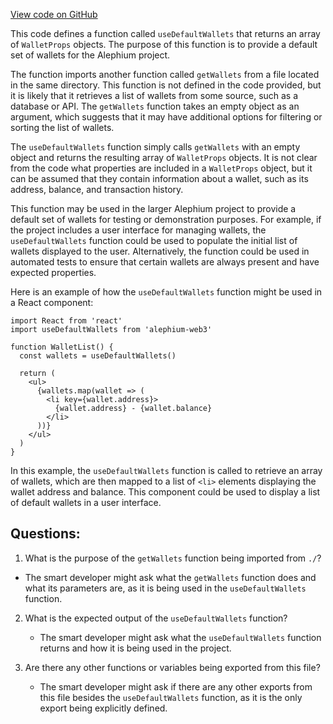 [View code on GitHub](https://github.com/alephium/alephium-web3/packages/web3-react/src/wallets/useDefaultWallets.tsx)

This code defines a function called `useDefaultWallets` that returns an array of `WalletProps` objects. The purpose of this function is to provide a default set of wallets for the Alephium project. 

The function imports another function called `getWallets` from a file located in the same directory. This function is not defined in the code provided, but it is likely that it retrieves a list of wallets from some source, such as a database or API. The `getWallets` function takes an empty object as an argument, which suggests that it may have additional options for filtering or sorting the list of wallets.

The `useDefaultWallets` function simply calls `getWallets` with an empty object and returns the resulting array of `WalletProps` objects. It is not clear from the code what properties are included in a `WalletProps` object, but it can be assumed that they contain information about a wallet, such as its address, balance, and transaction history.

This function may be used in the larger Alephium project to provide a default set of wallets for testing or demonstration purposes. For example, if the project includes a user interface for managing wallets, the `useDefaultWallets` function could be used to populate the initial list of wallets displayed to the user. Alternatively, the function could be used in automated tests to ensure that certain wallets are always present and have expected properties.

Here is an example of how the `useDefaultWallets` function might be used in a React component:

```
import React from 'react'
import useDefaultWallets from 'alephium-web3'

function WalletList() {
  const wallets = useDefaultWallets()

  return (
    <ul>
      {wallets.map(wallet => (
        <li key={wallet.address}>
          {wallet.address} - {wallet.balance}
        </li>
      ))}
    </ul>
  )
}
```

In this example, the `useDefaultWallets` function is called to retrieve an array of wallets, which are then mapped to a list of `<li>` elements displaying the wallet address and balance. This component could be used to display a list of default wallets in a user interface.
## Questions: 
 1. What is the purpose of the `getWallets` function being imported from `./`?
   - The smart developer might ask what the `getWallets` function does and what its parameters are, as it is being used in the `useDefaultWallets` function.

2. What is the expected output of the `useDefaultWallets` function?
   - The smart developer might ask what the `useDefaultWallets` function returns and how it is being used in the project.

3. Are there any other functions or variables being exported from this file?
   - The smart developer might ask if there are any other exports from this file besides the `useDefaultWallets` function, as it is the only export being explicitly defined.